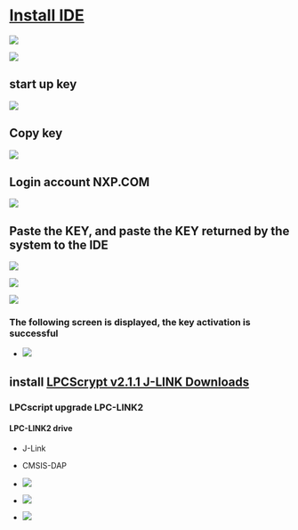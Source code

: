 # [Install IDE](https://www.nxp.com/)

![](https://i.imgur.com/2sXyMdv.jpg)
 
![](https://i.imgur.com/Du6Y9pz.jpg)

## start up key

![](https://i.imgur.com/eR3OIKw.png)

## Copy key

![](https://i.imgur.com/afOie0v.png)

## Login account NXP.COM 

![](https://i.imgur.com/ApBNWdX.png)

## Paste the KEY, and paste the KEY returned by the system to the IDE

![](https://i.imgur.com/SDRtBmM.png)

![](https://i.imgur.com/GWfV58L.png)

![](https://i.imgur.com/OM4iHWo.png)

### The following screen is displayed, the key activation is successful

* ![](https://i.imgur.com/56OmHPW.png)

## install  [LPCScrypt v2.1.1 J-LINK Downloads](https://www.nxp.com/design/microcontrollers-developer-resources/lpc-microcontroller-utilities/lpcscrypt-v2-1-1:LPCSCRYPT)

### LPCscript upgrade LPC-LINK2

#### LPC-LINK2 drive

* J-Link 
* CMSIS-DAP

* ![](https://i.imgur.com/VgBBcxU.png)

* ![](https://i.imgur.com/EwdSSKy.png)

* ![](https://i.imgur.com/cwnjhVu.png)
